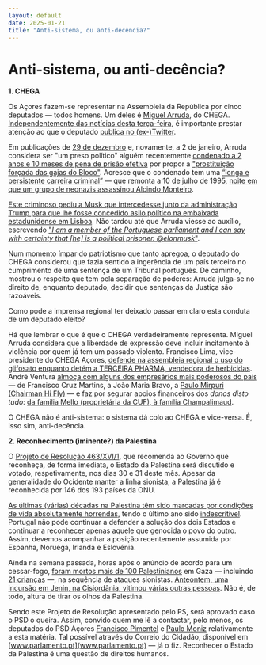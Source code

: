 ```yaml
---
layout: default
date: 2025-01-21
title: "Anti-sistema, ou anti-decência?"
---
```

# Anti-sistema, ou anti-decência?

__1. CHEGA__

Os Açores fazem-se representar na Assembleia da República por cinco deputados — todos homens.
Um deles é [Miguel Arruda](https://www.parlamento.pt/DeputadoGP/Paginas/Biografia.aspx?BID=8660), do CHEGA.
[Independentemente das notícias desta terça-feira](https://acores.rtp.pt/politica/miguel-arruda-esta-a-ser-investigado-por-crimes-contra-o-patrimonio/), é importante prestar atenção ao que o deputado [publica no (ex-)Twitter](https://x.com/miguelarrudapt).

Em publicações de [29 de dezembro](https://x.com/miguelarrudapt/status/1873473879764881418) e, novamente, a 2 de janeiro, Arruda considera ser "um preso político" alguém recentemente [condenado a 2 anos e 10 meses de pena de prisão efetiva](https://pt.euronews.com/2024/05/07/neonazi-condenado-a-dois-anos-e-dez-meses-de-prisao-efetiva-por-incitar-ao-odio-contra-mul) por propor a ["prostituição forçada das gajas do Bloco"](https://archive.ph/mCeht). Acresce que o condenado tem uma [“longa e persistente carreira criminal”](https://observador.pt/2024/05/07/mario-machado-condenado-a-dois-anos-e-10-meses-de-prisao-efetiva/) — que remonta a 10 de julho de 1995, [noite em que um grupo de neonazis assassinou Alcindo Monteiro](https://pt.wikipedia.org/wiki/Alcindo_Monteiro).

[Este criminoso pediu a Musk que intercedesse junto da administração Trump para que lhe fosse concedido asilo político na embaixada estadunidense em Lisboa](https://archive.ph/mCeht). Não tardou até que Arruda viesse ao auxílio, escrevendo ["_I am a member of the Portuguese parliament and I can say with certainty that [he] is a political prisoner. @elonmusk_"](https://x.com/miguelarrudapt/status/1874908349164376569).

Num momento ímpar do patriotismo que tanto apregoa, o deputado do CHEGA considerou que fazia sentido a ingerência de um país terceiro no cumprimento de uma sentença de um Tribunal português. De caminho, mostrou o respeito que tem pela separação de poderes: Arruda julga-se no direito de, enquanto deputado, decidir que sentenças da Justiça são razoáveis.

Como pode a imprensa regional ter deixado passar em claro esta conduta de um deputado eleito?

Há que lembrar o que é que o CHEGA verdadeiramente representa. Miguel Arruda considera que a liberdade de expressão deve incluir incitamento à violência por quem já tem um passado violento. Francisco Lima, vice-presidente do CHEGA Açores, [defende na assembleia regional o uso do glifosato enquanto detém a TERCEIRA PHARMA, vendedora de herbicidas](https://acores.rtp.pt/politica/debate-glifosato-participacao-de-francisco-lima-do-chega-configura-promiscuidade-entre-politica-e-os-negocios-de-acordo/). André Ventura [almoça com alguns dos empresários mais poderosos do país](https://visao.pt/atualidade/politica/2020-07-23-grande-investigacao-os-empresarios-e-as-redes-que-apoiam-ventura/) — de Francisco Cruz Martins, a João Maria Bravo, a [Paulo Mirpuri (Chairman  Hi Fly)](https://hifly.aero/about/) — e faz por segurar apoios financeiros dos _donos disto tudo_: [da família Mello (proprietária da CUF), à família Champalimaud](https://www.sabado.pt/portugal/detalhe/familias-mello-e-champalimaud-financiaram-o-chega-em-2021).

O CHEGA não é anti-sistema: o sistema dá colo ao CHEGA e vice-versa. É, isso sim, anti-decência.

__2. Reconhecimento (iminente?) da Palestina__

O [Projeto de Resolução 463/XVI/1](https://www.parlamento.pt/ActividadeParlamentar/Paginas/DetalheIniciativa.aspx?BID=304363), que recomenda ao Governo que reconheça, de forma imediata, o Estado da Palestina será discutido e votado, respetivamente, nos dias 30 e 31 deste mês. Apesar da generalidade do Ocidente manter a linha sionista, a Palestina já é reconhecida por 146 dos 193 países da ONU.

[As últimas (várias) décadas na Palestina têm sido marcadas por condições de vida absolutamente horrendas](https://mesquita.xyz/2024/10/10/um-ano-genocidio.html), tendo o último ano sido [indescritível](https://mesquita.xyz/2024/10/30/gaza-fome.html). Portugal não pode continuar a defender a solução dos dois Estados e continuar a reconhecer apenas aquele que genocida o povo do outro.
Assim, devemos acompanhar a posição recentemente assumida por Espanha,
Noruega, Irlanda e Eslovénia.

Ainda na semana passada, horas após o anúncio de acordo para um cessar-fogo, [foram mortos mais de 100 Palestinianos](https://www.aljazeera.com/gallery/2025/1/17/more-than-100-people-killed-in-gaza-since-truce-deal) em Gaza — incluindo [21 crianças](https://www.aljazeera.com/news/liveblog/2025/1/16/live-celebrations-in-gaza-as-israel-hamas-reach-ceasefire-deal) —, na sequência de ataques sionistas. [Anteontem, uma incursão em Jenin, na Cisjordânia, vitimou várias outras pessoas](https://www.theguardian.com/world/2025/jan/21/israeli-security-forces-launch-operation-in-west-bank-city-of-jenin). Não é, de todo, altura de tirar os olhos da Palestina.

Sendo este Projeto de Resolução apresentado pelo PS, será aprovado caso o PSD o queira. Assim, convido quem me lê a contactar, pelo menos, os deputados do PSD Açores  [Francisco Pimentel](https://www.parlamento.pt/DeputadoGP/Paginas/EmailDeputado.aspx?BID=7351) e [Paulo Moniz](https://www.parlamento.pt/DeputadoGP/Paginas/EmailDeputado.aspx?BID=6537) relativamente a esta matéria. Tal possível através do Correio do Cidadão, disponível em [www.parlamento.pt](www.parlamento.pt) — já o fiz. Reconhecer o Estado da Palestina é uma questão de direitos humanos.
